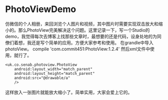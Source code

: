 ﻿# PhotoViewDemo
仿微信的个人相册，来回浏览个人图片和视频，其中图片时需要实现双击放大和缩小的。那么PhotoView完美解决这个问题。这里记录一下，写一个Studio的demo，我觉得每次去博客上找那些文章时，最想要的还是代码，设身处地的为同僚们着想，我还是写个简单的应用。方便大家参考和使用。
	在grandle中导入photoView。
compile 'com.commit451:PhotoView:1.2.4'
然后xml文件中使用，就行了。
<?xml version="1.0" encoding="utf-8"?>
<RelativeLayout xmlns:android="http://schemas.android.com/apk/res/android"
    xmlns:tools="http://schemas.android.com/tools"
    android:layout_width="match_parent"
    android:layout_height="match_parent"
    tools:context="com.abings.photoviewdemo.MainActivity">

    <uk.co.senab.photoview.PhotoView
        android:layout_width="match_parent"
        android:layout_height="match_parent"
        android:src="@drawable/a"
        />
</RelativeLayout>
这样放入一张图片就能放大缩小了。简单实用，大家会爱上它的。

